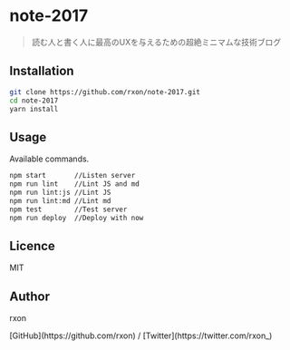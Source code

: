 # note-2017

> 読む人と書く人に最高のUXを与えるための超絶ミニマムな技術ブログ

## Installation

```bash
git clone https://github.com/rxon/note-2017.git
cd note-2017
yarn install
```

## Usage

Available commands.

```bash
npm start       //Listen server
npm run lint    //Lint JS and md
npm run lint:js //Lint JS
npm run lint:md //Lint md
npm test        //Test server
npm run deploy  //Deploy with now
```

## Licence

MIT

## Author

rxon  
<!-- [Website](https://rxon.github.io/)  / -->[GitHub](https://github.com/rxon) / [Twitter](https://twitter.com/rxon_)
